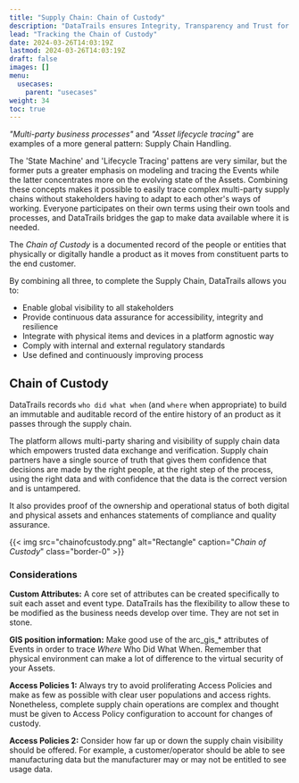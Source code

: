 ```yaml
---
title: "Supply Chain: Chain of Custody"
description: "DataTrails ensures Integrity, Transparency and Trust for Supply Chains"
lead: "Tracking the Chain of Custody"
date: 2024-03-26T14:03:19Z
lastmod: 2024-03-26T14:03:19Z
draft: false
images: []
menu: 
  usecases:
    parent: "usecases"
weight: 34
toc: true
---
```


*"Multi-party business processes"* and *"Asset lifecycle tracing"* are examples of a more general pattern: Supply Chain Handling.

The 'State Machine' and 'Lifecycle Tracing' pattens are very similar, but the former puts a greater emphasis on modeling and tracing the Events while the latter concentrates more on the evolving state of the Assets. Combining these concepts makes it possible to easily trace complex multi-party supply chains without stakeholders having to adapt to each other's ways of working. Everyone participates on their own terms using their own tools and processes, and DataTrails bridges the gap to make data available where it is needed.

The *Chain of Custody* is a documented record of the people or entities that physically or digitally handle a product as it moves from constituent parts to the end customer.

By combining all three, to complete the Supply Chain, DataTrails allows you to:  

* Enable global visibility to all stakeholders
* Provide continuous data assurance for accessibility, integrity and resilience
* Integrate with physical items and devices in a platform agnostic way
* Comply with internal and external regulatory standards
* Use defined and continuously improving process

## Chain of Custody
DataTrails records `who did what when` (and `where` when appropriate) to build an immutable and auditable record of the entire history of an product as it passes through the supply chain.

The platform allows multi-party sharing and visibility of supply chain data which empowers trusted data exchange and verification. Supply chain partners have a single source of truth that gives them confidence that decisions are made by the right people, at the right step of the process, using the right data and with confidence that the data is the correct version and is untampered. 

It also provides proof of the ownership and operational status of both digital and physical assets and enhances statements of compliance and quality assurance. 

{{< img src="chainofcustody.png" alt="Rectangle" caption="<em>Chain of Custody</em>" class="border-0" >}}

### Considerations

**Custom Attributes:** A core set of attributes can be created specifically to suit each asset and event type. DataTrails has the flexibility to allow these to be modified as the business needs develop over time. They are not set in stone.

**GIS position information:** Make good use of the arc_gis_* attributes of Events in order to trace *Where* Who Did What When. Remember that physical environment can make a lot of difference to the virtual security of your Assets.

**Access Policies 1:** Always try to avoid proliferating Access Policies and make as few as possible with clear user populations and access rights. Nonetheless, complete supply chain operations are complex and thought must be given to Access Policy configuration to account for changes of custody.

**Access Policies 2:** Consider how far up or down the supply chain visibility should be offered. For example, a customer/operator should be able to see manufacturing data but the manufacturer may or may not be entitled to see usage data.
